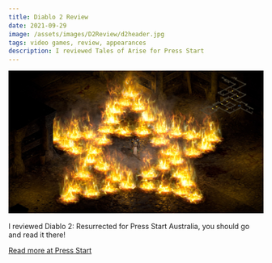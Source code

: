 ```yaml
---
title: Diablo 2 Review
date: 2021-09-29
image: /assets/images/D2Review/d2header.jpg
tags: video games, review, appearances
description: I reviewed Tales of Arise for Press Start
---
```

![Character in the middle of demonic star](/assets/images/D2Review/d2header.jpg)

I reviewed Diablo 2: Resurrected for Press Start Australia, you should go and read it there!

[Read more at Press Start](https://press-start.com.au/reviews/ps5-reviews/2021/09/29/diablo-2-resurrected-review-once-more-into-the-den-of-evil/)
<!--more-->

